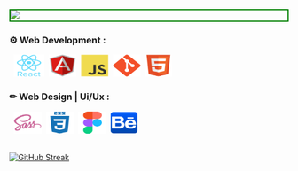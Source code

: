 <div id="header" align="start" style="border: 2px solid green;">
  <img src="https://github.com/mar1nel/mar1nel/assets/110196455/77c242f5-c1e6-404e-ab9e-cb7e9422f4ee" width="500"/>
</div>

  
<div align="start">
  <h3> ⚙ Web Development :</h3>&nbsp;
  <img src="https://github.com/devicons/devicon/blob/master/icons/react/react-original-wordmark.svg" title="React" alt="React" width="55" height="40"/>&nbsp;
  <img src="https://github.com/devicons/devicon/blob/master/icons/angularjs/angularjs-original.svg" title="HTML5" alt="HTML" width="50" height="40"/>&nbsp;
  <img src="https://github.com/devicons/devicon/blob/master/icons/javascript/javascript-original.svg" title="JavaScript" alt="JavaScript" width="50" height="40"/>&nbsp;
  <img src="https://github.com/devicons/devicon/blob/master/icons/git/git-original.svg" title="HTML5" alt="HTML" width="50" height="40"/>&nbsp;
  <img src="https://github.com/devicons/devicon/blob/master/icons/html5/html5-original.svg" title="HTML5" alt="HTML" width="50" height="40"/>&nbsp;
  
  <h3> ✏ Web Design | Ui/Ux :</h3>&nbsp;
  <img src="https://github.com/devicons/devicon/blob/master/icons/sass/sass-original.svg"  title="CSS3" alt="CSS" width="50" height="40"/>&nbsp;
  <img src="https://github.com/devicons/devicon/blob/master/icons/css3/css3-plain-wordmark.svg"  title="CSS3" alt="CSS" width="50" height="40"/>&nbsp;
  <img src="https://github.com/devicons/devicon/blob/master/icons/figma/figma-original.svg" title="HTML5" alt="HTML" width="50" height="40"/>&nbsp;
  <img src="https://github.com/devicons/devicon/blob/master/icons/behance/behance-original.svg" title="HTML5" alt="HTML" width="50" height="40"/>&nbsp;
</div>

<br>

[![GitHub Streak](https://github-readme-streak-stats.herokuapp.com?user=mar1nel&theme=hacker&card_width=500)](https://git.io/streak-stats)
